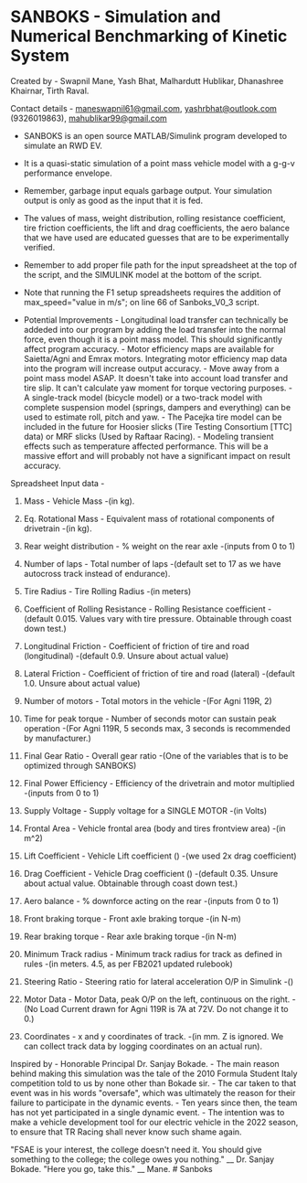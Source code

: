 # SANBOKS - Simulation and Numerical Benchmarking of Kinetic System

Created by - Swapnil Mane, Yash Bhat, Malhardutt Hublikar, Dhanashree Khairnar, Tirth Raval.

Contact details - maneswapnil61@gmail.com, yashrbhat@outlook.com (9326019863), mahublikar99@gmail.com


* SANBOKS is an open source MATLAB/Simulink program developed to simulate an RWD EV. 
* It is a quasi-static simulation of a point mass vehicle model with a g-g-v performance envelope.
* Remember, garbage input equals garbage output. Your simulation output is only as good as the input that it is fed. 
* The values of mass, weight distribution, rolling resistance coefficient, tire friction coefficients, the lift and drag coefficients, the aero balance that we have used are educated guesses that are to be experimentally verified.
* Remember to add proper file path for the input spreadsheet at the top of the script, and the SIMULINK model at the bottom of the script.
* Note that running the F1 setup spreadsheets requires the addition of max_speed="value in m/s"; on line 66 of Sanboks_V0_3 script. 	


* Potential Improvements  - Longitudinal load transfer can technically be addeded into our program by adding the load transfer into the normal force, even though it is a point mass model. This should significantly affect program accuracy.
			  - Motor efficiency maps are available for Saietta/Agni and Emrax motors. Integrating motor efficiency map data into the program will increase output accuracy.
			  - Move away from a point mass model ASAP. It doesn't take into account load transfer and tire slip. It can't calculate yaw moment for torque vectoring purposes.
			  - A single-track model (bicycle model) or a two-track model with complete suspension model (springs, dampers and everything) can be used to estimate roll, pitch and yaw.
 			  - The Pacejka tire model can be included in the future for Hoosier slicks (Tire Testing Consortium [TTC] data) or MRF slicks (Used by Raftaar Racing).
			  - Modeling transient effects such as temperature affected performance. This will be a massive effort and will probably not have a significant impact on result accuracy.


Spreadsheet Input data -

1. Mass 				                 - Vehicle Mass 							                   -(in kg).
2. Eq. Rotational Mass 			         - Equivalent mass of rotational components of drivetrain 	   -(in kg).
3. Rear weight distribution              - % weight on the rear axle 					               -(inputs from 0 to 1)
4. Number of laps			             - Total number of laps 						               -(default set to 17 as we have autocross track instead of endurance).

5. Tire Radius 				             - Tire Rolling Radius						              	   -(in meters)
6. Coefficient of Rolling Resistance 	 - Rolling Resistance coefficient   				           -(default 0.015. Values vary with tire pressure. Obtainable through coast down test.)
7. Longitudinal Friction 		         - Coefficient of friction of tire and road (longitudinal) 	   -(default 0.9. Unsure about actual value)
8. Lateral Friction 			         - Coefficient of friction of tire and road (lateral) 		   -(default 1.0. Unsure about actual value)

9. Number of motors			             - Total motors in the vehicle 					               -(For Agni 119R, 2)
10. Time for peak torque 		         - Number of seconds motor can sustain peak operation 		   -(For Agni 119R, 5 seconds max, 3 seconds is recommended by manufacturer.)
11. Final Gear Ratio 			         - Overall gear ratio 						                   -(One of the variables that is to be optimized through SANBOKS)
12. Final Power Efficiency 		         - Efficiency of the drivetrain and motor multiplied		   -(inputs from 0 to 1)
13. Supply Voltage 			             - Supply voltage for a SINGLE MOTOR 				           -(in Volts)

14. Frontal Area 			             - Vehicle frontal area (body and tires frontview area) 	   -(in m^2)
15. Lift Coefficient 			         - Vehicle Lift coefficient ()					               -(we used 2x drag coefficient)
16. Drag Coefficient			         - Vehicle Drag coefficient ()					               -(default 0.35. Unsure about actual value. Obtainable through coast down test.)
17. Aero balance 			             - % downforce acting on the rear 				               -(inputs from 0 to 1)

18. Front braking torque 		         - Front axle braking torque 					               -(in N-m)
19. Rear braking torque 		         - Rear axle braking torque 					               -(in N-m)

20. Minimum Track radius 		         - Minimum track radius for track as defined in rules 		   -(in meters. 4.5, as per FB2021 updated rulebook)
21. Steering Ratio 			             - Steering ratio for lateral acceleration O/P in Simulink 	   -()

22. Motor Data 				             - Motor Data, peak O/P on the left, continuous on the right.  -(No Load Current drawn for Agni 119R is 7A at 72V. Do not change it to 0.)	
23. Coordinates 			             - x and y coordinates of track. 				-(in mm. Z is ignored. We can collect track data by logging coordinates on an actual run).



Inspired by - Honorable Principal Dr. Sanjay Bokade.
		- The main reason behind making this simulation was the tale of the 2010 Formula Student Italy competition told to us by none other than Bokade sir.
		- The car taken to that event was in his words "oversafe", which was ultimately the reason for their failure to participate in the dynamic events.
		- Ten years since then, the team has not yet participated in a single dynamic event.
		- The intention was to make a vehicle development tool for our electric vehicle in the 2022 season, to ensure that TR Racing shall never know such shame again.






















"FSAE is your interest, the college doesn't need it. You should give something to the college; the college owes you nothing." __ Dr. Sanjay Bokade.
"Here you go, take this." __ Mane.			# Sanboks
